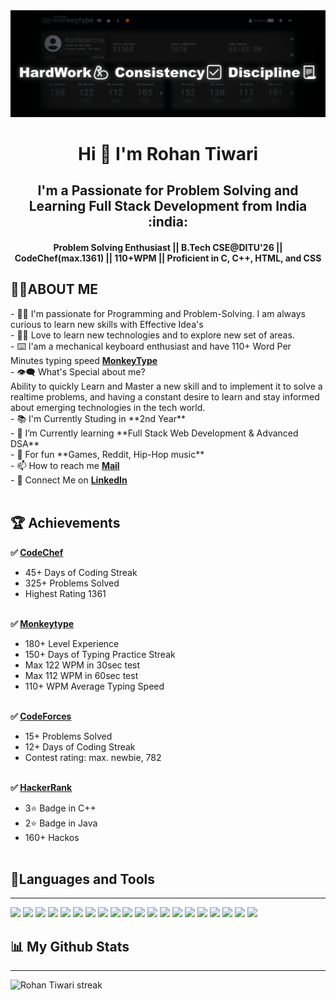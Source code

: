 <img src="background_1.png">
<h1 align="center"> Hi 👋 I'm <b>Rohan Tiwari</b></h1>
<h2 align="center"><b>I'm a Passionate for Problem Solving and Learning Full Stack Development from India :india:</b></h2>
<h4 align="center"><b>Problem Solving Enthusiast || B.Tech CSE@DITU'26 || CodeChef(max.1361) || 110+WPM || Proficient in C, C++, HTML, and CSS
</b></h4> 

<h2>🙋‍♂️ABOUT ME</h2>
- 🧑‍🎓 I'm passionate for Programming and Problem-Solving. I am always curious to learn new skills with Effective Idea's<br>
- 👨‍💻 Love to learn new technologies and to explore new set of areas.<br>
- ⌨️ I'am a mechanical keyboard enthusiast and have 110+ Word Per Minutes typing speed <a href="https://monkeytype.com/profile/RonSpectre"><b>MonkeyType</b></a><br>
- 👁‍🗨 What's Special about me? <br>
Ability to quickly Learn and Master a new skill and to implement it to solve a realtime problems, and having a constant desire to learn and stay informed about emerging technologies in the tech world.<br>
- 📚 I'm Currently Studing in **2nd Year**<br>
- 📘 I’m Currently learning **Full Stack Web Development & Advanced DSA**<br>
- 🎈 For fun **Games, Reddit, Hip-Hop music**<br>
- 📫 How to reach me <a href="mailto:rohantiwari2709@gmail.com"><b>Mail</b></a><br>
- 🔗 Connect Me on <a href="https://www.linkedin.com/in/rohan-tiwarii/"><b>LinkedIn</b></a><br> <br>

<h2>🏆 Achievements</h2>

<b>✅ <a href= "https://www.codechef.com/users/rohantiwari">CodeChef</a></b><br>
- 45+ Days of Coding Streak<br>
- 325+ Problems Solved<br>
- Highest Rating 1361<br><br>

<b>✅ <a href= "https://monkeytype.com/profile/RohanTiwari">Monkeytype</a></b><br> 
- 180+ Level Experience
- 150+ Days of Typing Practice Streak<br>
- Max 122 WPM in 30sec test<br>
- Max 112 WPM in 60sec test<br>
- 110+ WPM Average Typing Speed<br><br>

<b>✅ <a href= "https://codeforces.com/profile/tiwarirohan">CodeForces</a></b><br> 
- 15+ Problems Solved<br>
- 12+ Days of Coding Streak<br>
- Contest rating: max. newbie, 782<br><br>

<b>✅ <a href= "https://www.hackerrank.com/rohantiwari2709?hr_r=1">HackerRank</a></b><br> 
- 3⭐ Badge in C++<br>
- 2⭐ Badge in Java<br>
- 160+ Hackos<br><br>

<h2>🚀Languages and Tools</h2> <hr>
<p align="left"> 
    <img src="https://img.icons8.com/?size=512&id=40669&format=png" width="100px" height="auto"/>
    <img src="https://img.icons8.com/?size=512&id=40670&format=png" width="100px" height="auto"/>
    <img src="https://img.icons8.com/?size=512&id=13679&format=png" width="100px" height="auto"/>
    <img src="https://img.icons8.com/?size=512&id=61466&format=png" width="100px" height="auto"/>
    <img src="https://img.icons8.com/?size=512&id=9OGIyU8hrxW5&format=png" width="100px" height="auto"/>
    <img src="https://img.icons8.com/?size=512&id=20906&format=png" width="100px" height="auto"/>
    <img src="https://img.icons8.com/?size=512&id=12599&format=png" width="100px" height="auto"/>
    <img src="https://img.icons8.com/?size=512&id=20909&format=png" width="100px" height="auto"/>
    <img src="https://img.icons8.com/?size=512&id=21278&format=png" width="100px" height="auto"/>
    <img src="https://img.icons8.com/?size=512&id=F6H2fsqXKBwH&format=png" width="100px" height="auto"/>
    <img src="https://img.icons8.com/?size=512&id=gXoJoyTtYXFg&format=png" width="100px" height="auto"/>
    <img src="https://img.icons8.com/?size=512&id=-5h34CbaUb09&format=png" width="100px" height="auto"/>
    <img src="https://img.icons8.com/?size=512&id=O4SEeX66BY8o&format=png" width="100px" height="auto"/>
    <img src="https://img.icons8.com/?size=512&id=YSy0lU4Y0X4z&format=png" width="100px" height="auto"/>
    <img src="https://img.icons8.com/?size=512&id=mT2bzIQRdfpR&format=png" width="100px" height="auto"/>
    <img src="https://img.icons8.com/?size=512&id=AbQBhN9v62Ob&format=png" width="100px" height="auto"/>
    <img src="https://upload.wikimedia.org/wikipedia/commons/e/e8/HackerEarth_logo.png" width="100px" height="auto"/>
    <img src="https://img.icons8.com/?size=512&id=6RHskkZGRABM&format=png" width="100px" height="auto"/>
    <img src="https://typingstats.com/partners/monkeytype.png" width="100px" height="auto"/>
    <img src="https://yt3.googleusercontent.com/kv5nH1CBnmIJ-1g2hmmTm_GekJfaYothHb1HmgAU8IB9zdu3y7vVVtCTEGPqs_dHbr0XEB_anyM=s900-c-k-c0x00ffffff-no-rj" width="100px" height="auto"/>
</p>



<h2>📊 My Github Stats</h2>
<hr>
    <p align="centre">   <a> <img title="🔥 Get streak stats for your profile at git.io/streak-stats" alt="Rohan Tiwari streak" src="https://github-readme-streak-stats.herokuapp.com/?user=mairohanhoon&theme=black-ice&hide_border=true&stroke=0000&background=060A0CD0"/></a>
  </p>
  <br/>
<!-- <a href="https://github.com/mairohanhoon/github-readme-stats"><img alt="Rohan Tiwari Github Stats" src="https://github-readme-stats.vercel.app/api?username=mairohanhoon&show_icons=true&count_private=true&theme=react&hide_border=true&bg_color=0D1117" /></a>
  <a href="https://github.com/mairohanhoon/github-readme-stats"><img alt="Rohan Tiwari Top Languages" src="https://github-readme-stats.vercel.app/api/top-langs/?username=mairohanhoon&langs_count=8&count_private=true&layout=compact&theme=react&hide_border=true&bg_color=0D1117" /></a>
  <br/>
  <b>Note:</b> Top languages is only a metric of the languages my public code consists of and doesn't reflect experience or skill level. -->

<br/>
